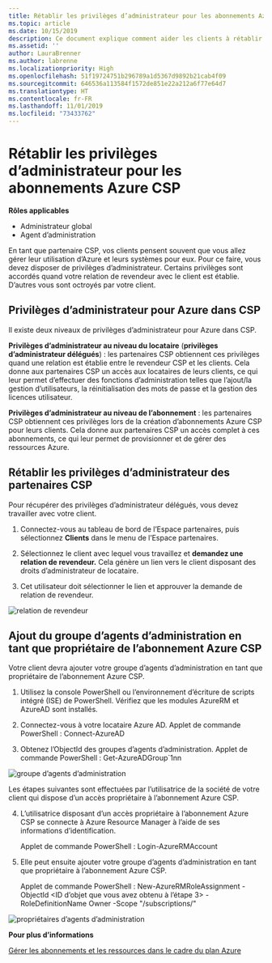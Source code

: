 ```yaml
---
title: Rétablir les privilèges d’administrateur pour les abonnements Azure CSP | Espace partenaires
ms.topic: article
ms.date: 10/15/2019
description: Ce document explique comment aider les clients à rétablir les privilèges d’administrateur d’un partenaire
ms.assetid: ''
author: LauraBrenner
ms.author: labrenne
ms.localizationpriority: High
ms.openlocfilehash: 51f19724751b296789a1d5367d9892b21cab4f09
ms.sourcegitcommit: 646536a113584f1572de851e22a212a6f77e64d7
ms.translationtype: HT
ms.contentlocale: fr-FR
ms.lasthandoff: 11/01/2019
ms.locfileid: "73433762"
---
```

# <a name="reinstate-admin-privileges-for-azure-csp-subscriptions"></a>Rétablir les privilèges d’administrateur pour les abonnements Azure CSP  

**Rôles applicables**

- Administrateur global
- Agent d’administration

En tant que partenaire CSP, vos clients pensent souvent que vous allez gérer leur utilisation d’Azure et leurs systèmes pour eux. Pour ce faire, vous devez disposer de privilèges d’administrateur. Certains privilèges sont accordés quand votre relation de revendeur avec le client est établie. D’autres vous sont octroyés par votre client.

## <a name="admin-privileges-for-azure-in-csp"></a>Privilèges d’administrateur pour Azure dans CSP 

Il existe deux niveaux de privilèges d’administrateur pour Azure dans CSP. 

**Privilèges d’administrateur au niveau du locataire** (**privilèges d’administrateur délégués**) : les partenaires CSP obtiennent ces privilèges quand une relation est établie entre le revendeur CSP et les clients. Cela donne aux partenaires CSP un accès aux locataires de leurs clients, ce qui leur permet d’effectuer des fonctions d’administration telles que l’ajout/la gestion d’utilisateurs, la réinitialisation des mots de passe et la gestion des licences utilisateur. 

**Privilèges d’administrateur au niveau de l’abonnement** : les partenaires CSP obtiennent ces privilèges lors de la création d’abonnements Azure CSP pour leurs clients. Cela donne aux partenaires CSP un accès complet à ces abonnements, ce qui leur permet de provisionner et de gérer des ressources Azure. 


## <a name="reinstate-csp-partners-admin-privileges"></a>Rétablir les privilèges d’administrateur des partenaires CSP

Pour récupérer des privilèges d’administrateur délégués, vous devez travailler avec votre client.
 
 1. Connectez-vous au tableau de bord de l’Espace partenaires, puis sélectionnez **Clients** dans le menu de l’Espace partenaires.

 2. Sélectionnez le client avec lequel vous travaillez et **demandez une relation de revendeur.** Cela génère un lien vers le client disposant des droits d’administrateur de locataire.

 3. Cet utilisateur doit sélectionner le lien et approuver la demande de relation de revendeur.
 
![relation de revendeur](images/azure/revoke4.png)

## <a name="adding-the-admin-agents-group-as-an-owner-for-the-azure-csp-subscription"></a>Ajout du groupe d’agents d’administration en tant que propriétaire de l’abonnement Azure CSP

 Votre client devra ajouter votre groupe d’agents d’administration en tant que propriétaire de l’abonnement Azure CSP.

1. Utilisez la console PowerShell ou l’environnement d’écriture de scripts intégré (ISE) de PowerShell. Vérifiez que les modules AzureRM et AzureAD sont installés. 

2.  Connectez-vous à votre locataire Azure AD.
Applet de commande PowerShell : Connect-AzureAD

3.  Obtenez l’ObjectId des groupes d’agents d’administration.
Applet de commande PowerShell : Get-AzureADGroup`1nn

![groupe d’agents d’administration](images/azure/revoke5.png)

Les étapes suivantes sont effectuées par l’utilisatrice de la société de votre client qui dispose d’un accès propriétaire à l’abonnement Azure CSP.

4. L’utilisatrice disposant d’un accès propriétaire à l’abonnement Azure CSP se connecte à Azure Resource Manager à l’aide de ses informations d’identification.

    Applet de commande PowerShell : Login-AzureRMAccount

5.  Elle peut ensuite ajouter votre groupe d’agents d’administration en tant que propriétaire à l’abonnement Azure CSP.

    Applet de commande PowerShell : New-AzureRMRoleAssignment -ObjectId <ID d’objet que vous avez obtenu à l’étape 3> -RoleDefinitionName Owner -Scope "/subscriptions/<SubscriptionId of CSP subscription>"

![propriétaires d’agents d’administration](images/azure/revoke6.png)    

**Pour plus d’informations**

[Gérer les abonnements et les ressources dans le cadre du plan Azure](azure-plan-manage.md)
